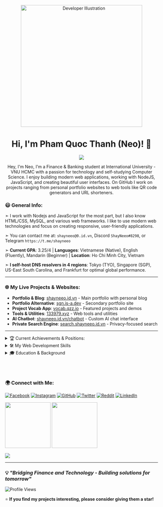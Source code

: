 <div align="center">
  <img src="https://raw.githubusercontent.com/MicaelliMedeiros/micaellimedeiros/master/image/computer-illustration.png" width="400"  alt="Developer Illustration">
</div>

<h1 align="center" height="200">Hi, I'm Pham Quoc Thanh (Neo)! 👋</h1>
<p align="center">
  <img src="https://readme-typing-svg.herokuapp.com?font=Fira+Code&pause=1000&color=1AF7D7&background=233ABE6E&center=true&vCenter=true&width=435&lines=Full+Stack+Developer;Website+Developer;Eager+to+Learn+New+Things;Always+Stay+Positive+Guys!" />
</p>
<p align="center">
  Hey, I'm Neo, I'm a Finance & Banking student at International University - VNU HCMC with a passion for technology and self-studying Computer Science. I enjoy building modern web applications, working with NodeJS, JavaScript, and creating beautiful user interfaces. On GitHub I work on projects ranging from personal portfolio websites to web tools like QR code generators and URL shorteners.
</p>


### 😃 General Info:

➣ I work with Nodejs and JavaScript for the most part, but I also know HTML/CSS, MySQL, and various web frameworks. I like to use modern web technologies and focus on creating responsive, user-friendly applications.

➣ You can contact me at: `shayneeo@0.id.vn`, Discord `ShayNeeo#8298`, or Telegram `https://t.me/shayneeo`

➣ **Current GPA**: 3.25/4 | **Languages**: Vietnamese (Native), English (Fluently), Mandarin (Beginner) | **Location**: Ho Chi Minh City, Vietnam

➣ **I self-host DNS resolvers in 4 regions**: Tokyo (TYO), Singapore (SGP), US-East South Carolina, and Frankfurt for optimal global performance.

---

### 🌐 My Live Projects & Websites:

- **Portfolio & Blog**: [shayneeo.id.vn](https://shayneeo.id.vn) - Main portfolio with personal blog
- **Portfolio Alternative**: [sgn.is-a.dev](https://sgn.is-a.dev) - Secondary portfolio site  
- **Project Vocab App**: [vocab.qzz.io](https://vocab.qzz.io) - Featured projects and demos
- **Tools & Utilities**: [133979.xyz](https://133979.xyz) - Web tools and utilities
- **AI Chatbot**: [shayneeo.id.vn/chatbot](https://shayneeo.id.vn/chatbot) - Custom AI chat interface
- **Private Search Engine**: [search.shayneeo.id.vn](https://search.shayneeo.id.vn) - Privacy-focused search

---

<details>
<summary>🏆 Current Achievements & Positions:</summary>

### 🏆 Recent Achievements:
- 🎓 **Scholarship Winner** (Semester 1; 2023-2024)
- 🏅 **Best Innovative Idea** - Green Innovation Camp 2024
- 📚 **Online Math Tutor** (Grade 12) - Mar 2024 to Oct 2024

### 💼 Work Experience:
- **Online Tutor (Math Grade 12)** | *Mar 2024 - Oct 2024*  
  *Developed digital teaching skills and helped students succeed in mathematics*
  
- **Coffee Bartender** | *Cafe 567* | *Aug 2023 - Oct 2023*  
  *Enhanced customer service and time management skills*

### 🎯 Leadership & Activities:
- **1.5°C Hội** | *Entrance Staff* | Nguyen Khuyen High School
- **Inter-school Lecture** | *Concept/Tech Leader* | Nguyen Khuyen High School

</details>

<details>
<summary>🛠️ My Web Development Skills</summary>

### 💻 Backend & Server Technologies
<p align="center">
  <a href="https://skillicons.dev">
    <img src="https://skillicons.dev/icons?i=php,nodejs,apache,nginx" />
  </a>
</p>

### 🎨 Frontend & Frameworks
<p align="center">
  <a href="https://skillicons.dev">
    <img src="https://skillicons.dev/icons?i=js,html,css,react,nextjs" />
  </a>
</p>

### 🗄️ Databases & Tools
<p align="center">
  <a href="https://skillicons.dev">
    <img src="https://skillicons.dev/icons?i=mysql,mongodb,redis,git,github" />
  </a>
</p>

### ☁️ DevOps & Infrastructure
<p align="center">
  <a href="https://skillicons.dev">
    <img src="https://skillicons.dev/icons?i=cloudflare,vercel,vscode,figma,postman" />
  </a>
</p>

### 🔧 Specialized Web Tools I Build:
- **QR Code Generator** - Link-to-QR conversion with file upload support
- **URL Shortener** - Custom short URLs with analytics and management
- **Portfolio Systems** - Modern responsive websites with animations
- **AI Integration** - Custom chatbot interfaces and AI-powered tools
- **Search Engines** - Privacy-focused search implementations
- **DNS Management** - Self-hosted DNS resolvers across multiple regions

### 📊 Core Skills:
- **Full-Stack Web Development** (PHP, JavaScript, MySQL)
- **Server Administration** (Apache, Nginx, DNS management)
- **UI/UX Design** & **Responsive Web Design**
- **Financial Analysis** & **Data Research**  
- **Critical Thinking** & **Problem Solving**
- **Team Leadership** & **Project Management**

</details>

<details>
<summary>🎓 Education & Background</summary>

### 🎓 Education:
**Bachelor of Finance & Banking**  
*International University - VNU HCMC*  
*Expected: 2023 - 2027*  
*Accumulated GPA: 3.25/4*

### 📜 Certifications & Awards:
- Many academic awards before university
- Scholarship (Semester 1; 2023-2024)
- Winning Prize - Best Innovative Idea in Green Innovation Camp 2024

### 🌍 Languages:
- Vietnamese (Native)
- English (Fluently)
- Mandarin (Beginner)

</details>

<br>
<br>
<br>

### 🌍 Connect with Me:

[![Facebook](https://img.shields.io/badge/Facebook-1877F2?style=for-the-badge&logo=facebook&logoColor=white)](https://www.facebook.com/pqt05)
[![Instagram](https://img.shields.io/badge/Instagram-E4405F?style=for-the-badge&logo=instagram&logoColor=white)](https://www.instagram.com/shay._.neeo/)
[![GitHub](https://img.shields.io/badge/GitHub-100000?style=for-the-badge&logo=github&logoColor=white)](https://github.com/ShayNeeo)
[![Twitter](https://img.shields.io/badge/Twitter-1DA1F2?style=for-the-badge&logo=twitter&logoColor=white)](https://x.com/Shay_Neeo)
[![Reddit](https://img.shields.io/badge/Reddit-FF4500?style=for-the-badge&logo=reddit&logoColor=white)](https://www.reddit.com/user/Shay_Neeo/)
[![LinkedIn](https://img.shields.io/badge/LinkedIn-0077B5?style=for-the-badge&logo=linkedin&logoColor=white)](https://linkedin.com/in/shayneeo/)

<p float="left">
	<img src="https://github-readme-stats.vercel.app/api/top-langs/?username=ShayNeeo&langs_count=6&theme=tokyonight&layout=compact" height="150">
	<img src="https://github-readme-stats.vercel.app/api?username=ShayNeeo&show_icons=true&theme=tokyonight" height="150">
</p>
<img src="https://github-readme-activity-graph.vercel.app/graph?username=ShayNeeo&bg_color=30649c&color=000000&line=dbfff8&point=000000&area=true&hide_border=true" align="center">

---

### 💡 *"Bridging Finance and Technology - Building solutions for tomorrow"*

![Profile Views](https://komarev.com/ghpvc/?username=ShayNeeo&color=blueviolet&style=flat-square&label=Profile+Views)

⭐ **If you find my projects interesting, please consider giving them a star!** 
